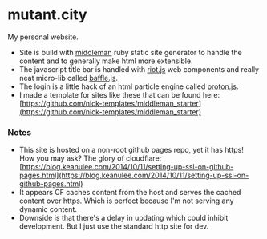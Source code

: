# mutant.city
My personal  website.

* Site is build with [middleman](https://middlemanapp.com/) ruby static site generator to handle the content and to generally make html more extensible.
* The javascript title bar is handled with [riot.js](http://riotjs.com/) web components and really neat micro-lib called [baffle.js](https://camwiegert.github.io/baffle/).
* The login is a little hack of an html particle engine called [proton.js](http://a-jie.github.io/Proton/).
* I made a template for sites like these that can be found here: [https://github.com/nick-templates/middleman_starter](https://github.com/nick-templates/middleman_starter) 

###  Notes
* This site is hosted on a non-root github pages repo, yet it has https! How you may ask?  The glory of cloudflare: [https://blog.keanulee.com/2014/10/11/setting-up-ssl-on-github-pages.html](https://blog.keanulee.com/2014/10/11/setting-up-ssl-on-github-pages.html)
* It appears CF caches content from the host and serves the cached content over https.  Which is perfect because I'm not serving any dynamic content.
* Downside is that there's a delay in updating which could inhibit development.  But I just use the standard http site for dev.
